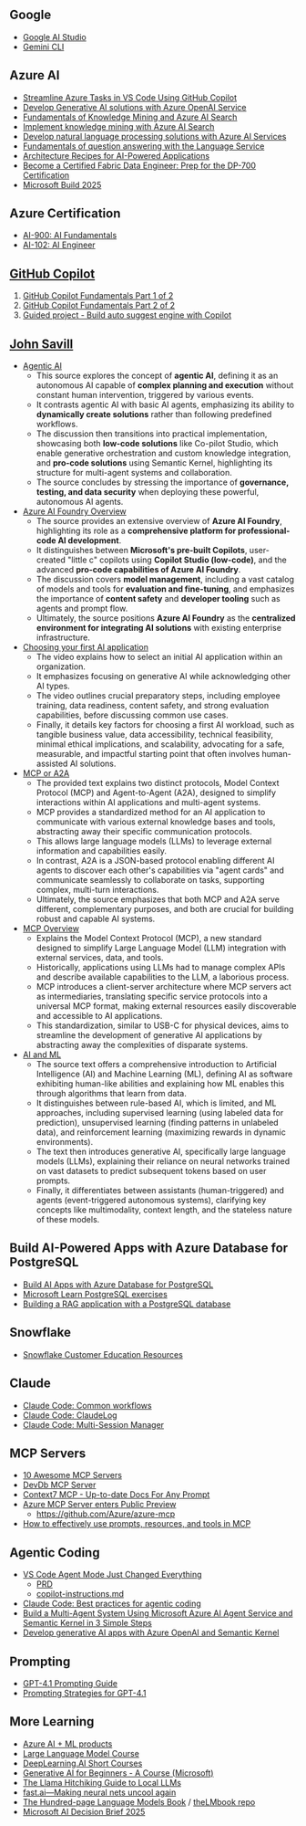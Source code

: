 ## Google
- [Google AI Studio](./Google/AIStudio.md)
- [Gemini CLI](./Google/GeminiCLI.md)

## Azure AI
- [Streamline Azure Tasks in VS Code Using GitHub Copilot](https://techcommunity.microsoft.com/blog/azuredevcommunityblog/streamline-azure-tasks-in-vs-code-using-github-copilot/4400258)
- [Develop Generative AI solutions with Azure OpenAI Service](https://learn.microsoft.com/en-us/training/paths/develop-ai-solutions-azure-openai/)
- [Fundamentals of Knowledge Mining and Azure AI Search](https://learn.microsoft.com/en-us/training/modules/intro-to-azure-search/)
- [Implement knowledge mining with Azure AI Search](https://learn.microsoft.com/en-us/training/paths/implement-knowledge-mining-azure-cognitive-search/)
- [Develop natural language processing solutions with Azure AI Services](https://learn.microsoft.com/en-us/training/paths/develop-language-solutions-azure-ai/)
- [Fundamentals of question answering with the Language Service](https://learn.microsoft.com/en-us/training/modules/build-faq-chatbot-qna-maker-azure-bot-service/)
- [Architecture Recipes for AI-Powered Applications](./AISkills/ArchitectureRecipes/README.md)
- [Become a Certified Fabric Data Engineer: Prep for the DP-700 Certification](./AISkills/FabricDataEngineer/README.md)
- [Microsoft Build 2025](./MSBuild2025/README.md)

## Azure Certification
- [AI-900: AI Fundamentals](./AzureAIFundamentals/README.md)
- [AI-102: AI Engineer](./AzureAIEngineer/README.md)

## [GitHub Copilot](./GitHubCopilot/README.md)
1. [GitHub Copilot Fundamentals Part 1 of 2](./GitHubCopilot/Fundamentals/README.md)
1. [GitHub Copilot Fundamentals Part 2 of 2](./GitHubCopilot/Fundamentals2/README.md)
1. [Guided project - Build auto suggest engine with Copilot](./GitHubCopilot/GuidedProject/README.md)

## [John Savill](https://www.youtube.com/@NTFAQGuy/featured)
- [Agentic AI](https://www.youtube.com/watch?v=UYJ539hgDS0)
    - This source explores the concept of **agentic AI**, defining it as an autonomous AI capable of **complex planning and execution** without constant human intervention, triggered by various events.
    - It contrasts agentic AI with basic AI agents, emphasizing its ability to **dynamically create solutions** rather than following predefined workflows.
    - The discussion then transitions into practical implementation, showcasing both **low-code solutions** like Co-pilot Studio, which enable generative orchestration and custom knowledge integration, and **pro-code solutions** using Semantic Kernel, highlighting its structure for multi-agent systems and collaboration.
    - The source concludes by stressing the importance of **governance, testing, and data security** when deploying these powerful, autonomous AI agents.
- [Azure AI Foundry Overview](https://www.youtube.com/watch?v=Sq8Cq7RZM2o)
    - The source provides an extensive overview of **Azure AI Foundry**, highlighting its role as a **comprehensive platform for professional-code AI development**.
    - It distinguishes between **Microsoft's pre-built Copilots**, user-created "little c" copilots using **Copilot Studio (low-code)**, and the advanced **pro-code capabilities of Azure AI Foundry**.
    - The discussion covers **model management**, including a vast catalog of models and tools for **evaluation and fine-tuning**, and emphasizes the importance of **content safety** and **developer tooling** such as agents and prompt flow.
    - Ultimately, the source positions **Azure AI Foundry** as the **centralized environment for integrating AI solutions** with existing enterprise infrastructure.
- [Choosing your first AI application](https://www.youtube.com/watch?v=0Ly34nFESQk)
    - The video explains how to select an initial AI application within an organization.
    - It emphasizes focusing on generative AI while acknowledging other AI types.
    - The video outlines crucial preparatory steps, including employee training, data readiness, content safety, and strong evaluation capabilities, before discussing common use cases.
    - Finally, it details key factors for choosing a first AI workload, such as tangible business value, data accessibility, technical feasibility, minimal ethical implications, and scalability, advocating for a safe, measurable, and impactful starting point that often involves human-assisted AI solutions.
- [MCP or A2A](https://www.youtube.com/watch?v=IMcDEvXRBkY)
    - The provided text explains two distinct protocols, Model Context Protocol (MCP) and Agent-to-Agent (A2A), designed to simplify interactions within AI applications and multi-agent systems.
    - MCP provides a standardized method for an AI application to communicate with various external knowledge bases and tools, abstracting away their specific communication protocols.
    - This allows large language models (LLMs) to leverage external information and capabilities easily.
    - In contrast, A2A is a JSON-based protocol enabling different AI agents to discover each other's capabilities via "agent cards" and communicate seamlessly to collaborate on tasks, supporting complex, multi-turn interactions.
    - Ultimately, the source emphasizes that both MCP and A2A serve different, complementary purposes, and both are crucial for building robust and capable AI systems.
- [MCP Overview](https://www.youtube.com/watch?v=1Pf2rW5FsqQ)
    - Explains the Model Context Protocol (MCP), a new standard designed to simplify Large Language Model (LLM) integration with external services, data, and tools.
    - Historically, applications using LLMs had to manage complex APIs and describe available capabilities to the LLM, a laborious process.
    - MCP introduces a client-server architecture where MCP servers act as intermediaries, translating specific service protocols into a universal MCP format, making external resources easily discoverable and accessible to AI applications.
    - This standardization, similar to USB-C for physical devices, aims to streamline the development of generative AI applications by abstracting away the complexities of disparate systems.
- [AI and ML](https://www.youtube.com/watch?v=C7Iu2lcoAQ4)
    - The source text offers a comprehensive introduction to Artificial Intelligence (AI) and Machine Learning (ML), defining AI as software exhibiting human-like abilities and explaining how ML enables this through algorithms that learn from data.
    - It distinguishes between rule-based AI, which is limited, and ML approaches, including supervised learning (using labeled data for prediction), unsupervised learning (finding patterns in unlabeled data), and reinforcement learning (maximizing rewards in dynamic environments).
    - The text then introduces generative AI, specifically large language models (LLMs), explaining their reliance on neural networks trained on vast datasets to predict subsequent tokens based on user prompts.
    - Finally, it differentiates between assistants (human-triggered) and agents (event-triggered autonomous systems), clarifying key concepts like multimodality, context length, and the stateless nature of these models.

## Build AI-Powered Apps with Azure Database for PostgreSQL
- [Build AI Apps with Azure Database for PostgreSQL](https://learn.microsoft.com/en-us/training/paths/build-ai-apps-azure-database-postgresql/)
- [Microsoft Learn PostgreSQL exercises](https://github.com/MicrosoftLearning/mslearn-postgresql?tab=readme-ov-file)
- [Building a RAG application with a PostgreSQL database](https://learn.microsoft.com/en-us/shows/visual-studio-code/building-a-rag-application-with-a-postgresql-database)

## Snowflake
- [Snowflake Customer Education Resources](./Snowflake/README.md)

## Claude
- [Claude Code: Common workflows](https://docs.anthropic.com/en/docs/claude-code/common-workflows)
- [Claude Code: ClaudeLog](https://claudelog.com/)
- [Claude Code: Multi-Session Manager](https://github.com/stravu/crystal)

## MCP Servers
- [10 Awesome MCP Servers](https://www.kdnuggets.com/10-awesome-mcp-servers)
- [DevDb MCP Server](https://github.com/damms005/devdb-vscode?tab=readme-ov-file#mcp-configuration)
- [Context7 MCP - Up-to-date Docs For Any Prompt](https://github.com/upstash/context7)
- [Azure MCP Server enters Public Preview](https://www.infoq.com/news/2025/04/azure-mcp-server-public-preview/)
    - https://github.com/Azure/azure-mcp
- [How to effectively use prompts, resources, and tools in MCP](https://composio.dev/blog/how-to-effectively-use-prompts-resources-and-tools-in-mcp)

## Agentic Coding
- [VS Code Agent Mode Just Changed Everything](https://www.youtube.com/watch?v=dutyOc_cAEU)
    - [PRD](https://gist.github.com/burkeholland/24802296b5bfaaf7fb775c81cd626512)
    - [copilot-instructions.md](https://gist.github.com/burkeholland/bfa38d14b3ec4d5f1ec509656370d62e)
- [Claude Code: Best practices for agentic coding](https://www.anthropic.com/engineering/claude-code-best-practices)
- [Build a Multi-Agent System Using Microsoft Azure AI Agent Service and Semantic Kernel in 3 Simple Steps](https://devblogs.microsoft.com/semantic-kernel/guest-blog-build-a-multi-agent-system-using-microsoft-azure-ai-agent-service-and-semantic-kernel-in-3-simple-steps/)
- [Develop generative AI apps with Azure OpenAI and Semantic Kernel](https://learn.microsoft.com/en-us/training/paths/develop-ai-agents-azure-open-ai-semantic-kernel-sdk/)

## Prompting 
- [GPT-4.1 Prompting Guide](https://cookbook.openai.com/examples/gpt4-1_prompting_guide)
- [Prompting Strategies for GPT-4.1](https://www.thepromptindex.com/GPT-4-1-Advanced-Prompting-Strategies-for-Optimal-AI-Results.html)

## More Learning
- [Azure AI + ML products](https://learn.microsoft.com/en-us/azure/?product=ai-machine-learning)
- [Large Language Model Course](./LLMCourse/README.md)
- [DeepLearning.AI Short Courses](https://learn.deeplearning.ai/)
- [Generative AI for Beginners - A Course (Microsoft)](https://microsoft.github.io/generative-ai-for-beginners/#/)
- [The Llama Hitchiking Guide to Local LLMs](https://osanseviero.github.io/hackerllama/blog/posts/hitchhiker_guide/)
- [fast.ai—Making neural nets uncool again](https://www.fast.ai/)
- [The Hundred-page Language Models Book](https://thelmbook.com/) / [theLMbook repo](https://github.com/aburkov/theLMbook)
- [Microsoft AI Decision Brief 2025](MicrosoftAIDecisionBrief2025.pdf)

